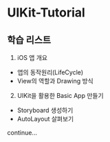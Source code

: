 # UIKit-Tutorial


## 학습 리스트

1. iOS 앱 개요
- 앱의 동작원리(LifeCycle)
- View의 역할과 Drawing 방식


2. UIKit을 활용한 Basic App 만들기
- Storyboard 생성하기
- AutoLayout 살펴보기 


continue...
